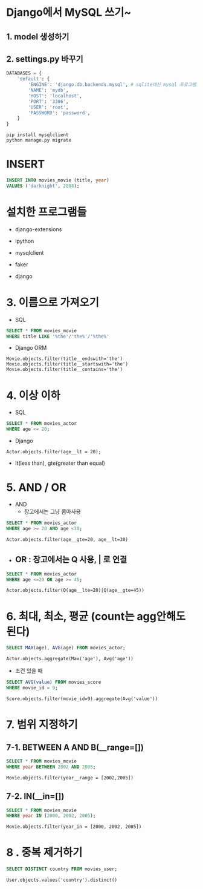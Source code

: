 # Django에서 MySQL 쓰기~

## 1. model 생성하기

## 2. settings.py 바꾸기
```python
DATABASES = {
    'default': {
        'ENGINE': 'django.db.backends.mysql', # sqlite대신 mysql 프로그램을 사용할것
        'NAME': 'mydb',
        'HOST': 'localhost',
        'PORT': '3306',
        'USER': 'root', 
        'PASSWORD': 'password',
    }
}
```

```shell
pip install mysqlclient
python manage.py migrate
```

# INSERT
```sql
INSERT INTO movies_movie (title, year)
VALUES ('darknight', 2008);
```




# 설치한 프로그램들
- django-extensions
- ipython

- mysqlclient
- faker 
- django

# 3. 이름으로 가져오기
- SQL 
```sql
SELECT * FROM movies_movie
WHERE title LIKE '%the'/'the%'/'%the%'
```
- Django ORM
```shell
Movie.objects.filter(title__endswith='the') 
Movie.objects.filter(title__startswith='the') 
Movie.objects.filter(title__contains='the') 
```

# 4. 이상 이하
- SQL
```sql
SELECT * FROM movies_actor
WHERE age <= 20;
```
- Django
```shell
Actor.objects.filter(age__lt = 20);
```
- lt(less than), gte(greater than equal)

# 5. AND / OR
- AND
    - 장고에서는 그냥 콤마사용
```sql
SELECT * FROM movies_actor
WHERE age >= 20 AND age <30;
```
```shell
Actor.objects.filter(age__gte=20, age__lt=30)
```
- ## OR : 장고에서는 Q 사용, | 로 연결
```sql
SELECT * FROM movies_actor
WHERE age <=20 OR age >= 45;
```
```shell
Actor.objects.filter(Q(age__lte=20)|Q(age__gte=45))
```

# 6. 최대, 최소, 평균 (count는 agg안해도 된다)
```sql
SELECT MAX(age), AVG(age) FROM movies_actor; 
```
```shell
Actor.objects.aggregate(Max('age'), Avg('age'))
```

- 조건 있을 때
```sql
SELECT AVG(value) FROM movies_score
WHERE movie_id = 9;
```
```shell
Score.objects.filter(movie_id=9).aggregate(Avg('value'))
```

# 7. 범위 지정하기
## 7-1. BETWEEN A AND B(__range=[])
```sql
SELECT * FROM movies_movie
WHERE year BETWEEN 2002 AND 2005;
```
```shell
Movie.objects.filter(year__range = [2002,2005])
```
## 7-2. IN(__in=[])
```sql
SELECT * FROM movies_movie
WHERE year IN (2000, 2002, 2005);
```
```shell
Movie.objects.filter(year_in = [2000, 2002, 2005])
```

# 8 . 중복 제거하기
```sql
SELECT DISTINCT country FROM movies_user;
```
```shell
User.objects.values('country').distinct()
```